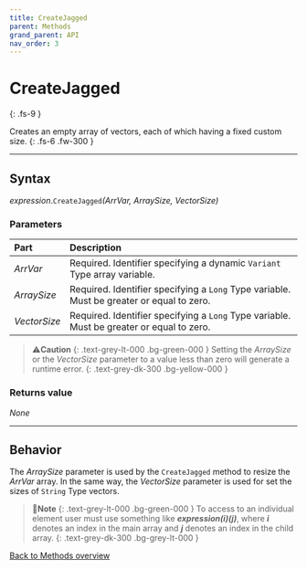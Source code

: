 ```yaml
---
title: CreateJagged
parent: Methods
grand_parent: API
nav_order: 3
---
```


# CreateJagged
{: .fs-9 }

Creates an empty array of vectors, each of which having a fixed custom size.
{: .fs-6 .fw-300 }

---

## Syntax

*expression*.`CreateJagged`*(ArrVar, ArraySize, VectorSize)*

### Parameters

<table>
<thead>
<tr>
<th style="text-align: left;">Part</th>
<th style="text-align: left;">Description</th>
</tr>
</thead>
<tbody>
<tr>
<td style="text-align: left;"><em>ArrVar</em></td>
<td style="text-align: left;">Required. Identifier specifying a dynamic <code>Variant</code> Type array variable.</td>
</tr>
<tr>
<td style="text-align: left;"><em>ArraySize</em></td>
<td style="text-align: left;">Required. Identifier specifying a <code>Long</code> Type variable. Must be greater or equal to zero.</td>
</tr>
<tr>
<td style="text-align: left;"><em>VectorSize</em></td>
<td style="text-align: left;">Required. Identifier specifying a <code>Long</code> Type variable. Must be greater or equal to zero.</td>
</tr>
</tbody>
</table>

>⚠️**Caution**
>{: .text-grey-lt-000 .bg-green-000 }
>Setting the *ArraySize* or the *VectorSize* parameter to a value less than zero will generate a runtime error.
{: .text-grey-dk-300 .bg-yellow-000 }

### Returns value

_None_

---

## Behavior

The *ArraySize* parameter is used by the `CreateJagged` method to resize the *ArrVar* array. In the same way, the *VectorSize* parameter is used for set the sizes of `String` Type vectors.

>📝**Note**
>{: .text-grey-lt-000 .bg-green-000 }
>To access to an individual element user must use something like **_expression(i)(j)_**, where **_i_** denotes an index in the main array and **_j_** denotes an index in the child array.
{: .text-grey-dk-300 .bg-grey-lt-000 }

[Back to Methods overview](https://ws-garcia.github.io/VBA-CSV-interface/api/methods/)
